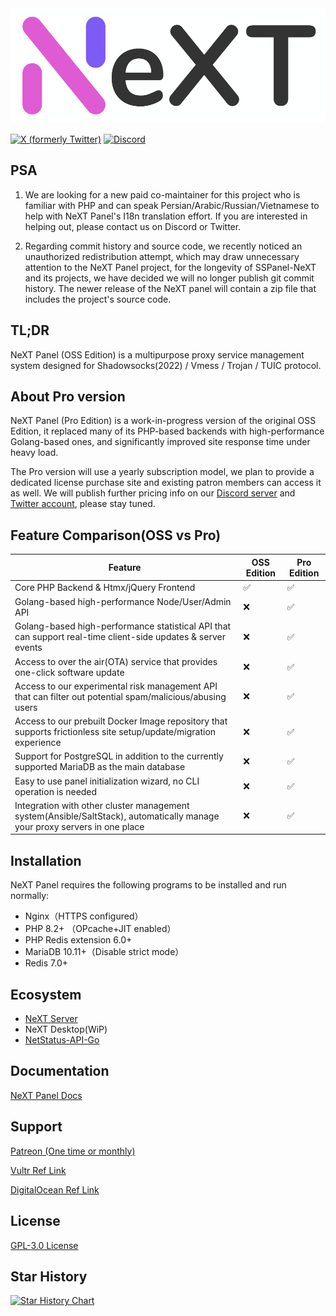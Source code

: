 <img src=".github/next_1000.png" alt="next" width="600"/>

[![X (formerly Twitter)](https://img.shields.io/twitter/url?url=https%3A%2F%2Ftwitter.com%2FSSPanel_NeXT)](https://twitter.com/SSPanel_NeXT)
[![Discord](https://img.shields.io/discord/1049692075085549600?color=5865F2&label=Discord&style=flat-square)](https://discord.gg/A7uFKCvf8V)

## PSA


1. We are looking for a new paid co-maintainer for this project who is familiar with PHP
and can speak Persian/Arabic/Russian/Vietnamese to help with NeXT Panel's I18n translation effort.
If you are interested in helping out, please contact us on Discord or Twitter.

2. Regarding commit history and source code, we recently noticed an unauthorized redistribution attempt, which may draw unnecessary attention to the NeXT Panel project, for the longevity of SSPanel-NeXT and its projects, we have decided we will no longer publish git commit history. The newer release of the NeXT panel will contain a zip file that includes the project's source code.

## TL;DR

NeXT Panel (OSS Edition) is a multipurpose proxy service management system designed for Shadowsocks(2022) / Vmess / Trojan / TUIC protocol.

## About Pro version

NeXT Panel (Pro Edition) is a work-in-progress version of the original OSS Edition, it replaced many of its PHP-based backends with high-performance Golang-based ones, and significantly improved site response time under heavy load.

The Pro version will use a yearly subscription model, we plan to provide a dedicated license purchase site and existing patron members can access it as well. We will publish further pricing info on our [Discord server](https://discord.gg/A7uFKCvf8V) and [Twitter account](https://twitter.com/SSPanel_NeXT), please stay tuned.

## Feature Comparison(OSS vs Pro)

| Feature                                                                                                                   | OSS Edition | Pro Edition |
|---------------------------------------------------------------------------------------------------------------------------|-------------|-------------|
| Core PHP Backend & Htmx/jQuery Frontend                                                                                   | ✅           | ✅           |
| Golang-based high-performance Node/User/Admin API                                                                         | ❌           | ✅           |
| Golang-based high-performance statistical API that can support real-time client-side updates & server events              | ❌           | ✅           |
| Access to over the air(OTA) service that provides one-click software update                                               | ❌           | ✅           |
| Access to our experimental risk management API that can filter out potential spam/malicious/abusing users                 | ❌           | ✅           |
| Access to our prebuilt Docker Image repository that supports frictionless site setup/update/migration experience          | ❌           | ✅           |
| Support for PostgreSQL in addition to the currently supported MariaDB as the main database                                | ❌           | ✅           |
| Easy to use panel initialization wizard, no CLI operation is needed                                                       | ❌           | ✅           |
| Integration with other cluster management system(Ansible/SaltStack), automatically manage your proxy servers in one place | ❌           | ✅           |

## Installation

NeXT Panel requires the following programs to be installed and run normally:

- Nginx（HTTPS configured）
- PHP 8.2+ （OPcache+JIT enabled）
- PHP Redis extension 6.0+
- MariaDB 10.11+（Disable strict mode）
- Redis 7.0+

## Ecosystem

- [NeXT Server](https://github.com/SSPanel-NeXT/NeXT-Server)
- NeXT Desktop(WiP)
- [NetStatus-API-Go](https://github.com/SSPanel-NeXT/NetStatus-API-Go)

## Documentation

[NeXT Panel Docs](https://nextpanel.dev)

## Support

<a href="https://www.patreon.com/catdev">Patreon (One time or monthly)</a>

<a href="https://www.vultr.com/?ref=8941355-8H">Vultr Ref Link</a>

<a href="https://www.digitalocean.com/?refcode=50f1a3b6244c">DigitalOcean Ref Link</a>

## License

[GPL-3.0 License](blob/dev/LICENSE)

## Star History

[![Star History Chart](https://api.star-history.com/svg?repos=SSPanel-NeXT/NeXT-Panel&type=Date)](https://star-history.com/#SSPanel-NeXT/NeXT-Panel&Date)
